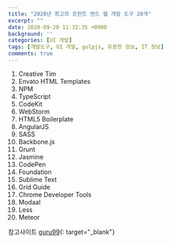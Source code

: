 ```yaml
---
title: "2020년 최고의 프런트 엔드 웹 개발 도구 20개"
excerpt: ""
date: 2020-09-20 11:32:35 +0900
background: ''
categories: [UI 개발]
tags: [개발도구, UI 개발, gulpjs, 유용한 정보, IT 정보]
comments: true
---
```


1. Creative Tim
2. Envato HTML Templates
3. NPM
4. TypeScript
5. CodeKit
6. WebStorm
7. HTML5 Boilerplate
8. AngularJS
9. SASS
10. Backbone.js
11. Grunt
12. Jasmine
13. CodePen
14. Foundation
15. Sublime Text
16. Grid Guide
17. Chrome Developer Tools
18. Modaal
19. Less
20. Meteor


참고사이트
[guru99](https://www.guru99.com/front-end-web-development-tools.html){: target="_blank"}